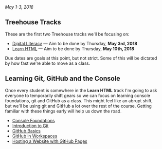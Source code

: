 *May 1-3, 2018*

## Treehouse Tracks

These are the first two Treehouse tracks we'll be focusing on:

- [Digital Literacy](https://teamtreehouse.com/tracks/digital-literacy) — Aim to be done by Thursday, **May 3rd, 2018**
- [Learn HTML](https://teamtreehouse.com/tracks/learn-html-2) — Aim to be done by Thursday, **May 10th, 2018**

Due dates are goals at this point, but not strict. Some of this will be dictated by how fast we're able to move as a class.


## Learning Git, GitHub and the Console 

Once every student is somewhere in the **Learn HTML** track I'm going to ask everyone to temporarily shift gears so we can focus on learning console foundations, git and GitHub as a class. This might feel like an abrupt shift, but we'll be using git and GitHub a lot over the rest of the course. Getting familiar with these things early will help us down the road.

- [Console Foundations](https://teamtreehouse.com/library/console-foundations)
- [Introduction to Git](https://teamtreehouse.com/library/introduction-to-git)
- [GitHub Basics](https://teamtreehouse.com/library/github-basics)
- [GitHub in Workspaces](https://teamtreehouse.com/library/github-in-workspaces)
- [Hosting a Website with GitHub Pages](https://teamtreehouse.com/library/hosting-a-website-with-github-pages)


